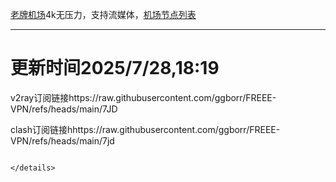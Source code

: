 
[老牌机场](https://www.linghunyun.com/#/register?code=KBcl8cHj)4k无压力，支持流媒体，[机场节点列表](https://github.com/ggborr/FREEE-VPN/blob/main/%E8%8A%82%E7%82%B9%E5%88%97%E8%A1%A8.pdf)
****

# 更新时间2025/7/28,18:19
v2ray订阅链接https://raw.githubusercontent.com/ggborr/FREEE-VPN/refs/heads/main/7JD

clash订阅链接hhttps://raw.githubusercontent.com/ggborr/FREEE-VPN/refs/heads/main/7jd


 
  
``` 
 
</details>

 
